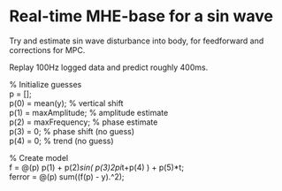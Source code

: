 # Real-time MHE-base for a sin wave

Try and estimate sin wave disturbance into body, for feedforward and corrections for MPC.

Replay 100Hz logged data and predict roughly 400ms.


% Initialize guesses  
p = [];  
p(0) = mean(y);         % vertical shift  
p(1) = maxAmplitude;    % amplitude estimate  
p(2) = maxFrequency;    % phase estimate  
p(3) = 0;               % phase shift (no guess)  
p(4) = 0;               % trend (no guess)  

% Create model  
f = @(p) p(1) + p(2)*sin( p(3)*2*pi*t+p(4) ) + p(5)*t;  
ferror = @(p) sum((f(p) - y).^2);  
